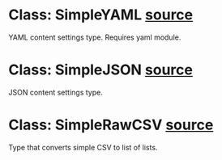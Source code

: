 

# Class: SimpleYAML [source](https://github.com/occipital/django-content-settings/blob/master/content_settings/types/markup.py#L9)

YAML content settings type. Requires yaml module.

# Class: SimpleJSON [source](https://github.com/occipital/django-content-settings/blob/master/content_settings/types/markup.py#L49)

JSON content settings type.

# Class: SimpleRawCSV [source](https://github.com/occipital/django-content-settings/blob/master/content_settings/types/markup.py#L74)

Type that converts simple CSV to list of lists.
